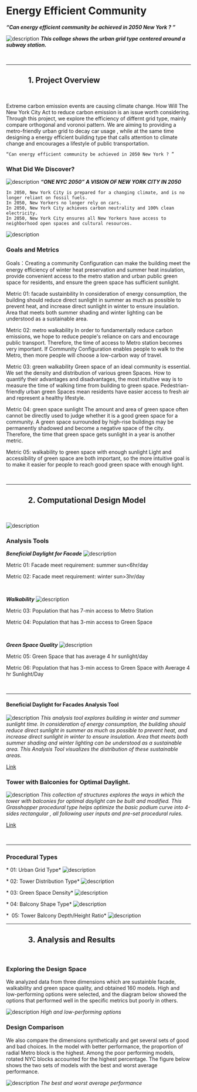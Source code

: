 # Energy Efficient Community 

***“Can energy efficient community be achieved in 2050 New York ? ”*** 

![description](../projects/COLLAGE.jpg)
***This collage shows the urban grid type centered around a subway station.*** 

<br />

***

## &nbsp;&nbsp;&nbsp;&nbsp;&nbsp;&nbsp;&nbsp;&nbsp;&nbsp;&nbsp;&nbsp;&nbsp;1. Project Overview

<br />

Extreme carbon emission events are causing climate change. How Will The New York City Act to reduce carbon emission is an issue worth considering. Through this project, we explore the efficiency of differnt grid type, mainly compare orthogonal and voronoi pattern. We are aiming to providing a metro-friendly urban grid to decay car usage , while at the same time designing a energy efficient building type that calls attention to climate change and encourages a lifestyle of public transportation. 


```
“Can energy efficient community be achieved in 2050 New York ? ”
```

### What Did We Discover?

![description](../projects/%E5%9B%BE%E7%89%871.png)
***“ONE NYC 2050” A VISION OF NEW YORK CITY IN 2050*** 

```
In 2050, New York City is prepared for a changing climate, and is no longer reliant on fossil fuels.
In 2050, New Yorkers no longer rely on cars.
In 2050, New York City achieves carbon neutrality and 100% clean electricity.
In 2050, New York City ensures all New Yorkers have access to neighborhood open spaces and cultural resources.
```
![description](../projects/population.png)


### Goals and Metrics

Goals：Creating a community Configuration can make the building meet the energy efficiency of winter heat preservation and summer heat insulation, provide convenient access to the metro station and urban public green space for residents, and ensure the green space has sufficient sunlight.


Metric 01: facade sustainbility
In consideration of energy consumption, the building should reduce direct sunlight in summer as much as possible to prevent heat, and increase direct sunlight in winter to ensure insulation. Area that meets both summer shading and winter lighting can be understood as a sustainable area.

Metric 02: metro walkability
In order to fundamentally reduce carbon emissions, we hope to reduce people's reliance on cars and encourage public transport. Therefore, the time of access to Metro station becomes very important. If Community Configuration enables people to walk to the Metro, then more people will choose a low-carbon way of travel.

Metric 03: green walkability
Green space of an ideal community is essential. We set the density and distribution of various green Spaces. How to quantify their advantages and disadvantages, the most intuitive way is to measure the time of walking time from building to green space. Pedestrian-friendly urban green Spaces mean residents have easier access to fresh air and represent a healthy lifestyle.

Metric 04: green space sunlight
The amount and area of green space often cannot be directly used to judge whether it is a good green space for a community. A green space surrounded by high-rise buildings may be permanently shadowed and become a negative space of the city. Therefore, the time that green space gets sunlight in a year is another metric.

Metric 05: walkability to green space with enough sunlight
Light and accessibility of green space are both important, so the more intuitive goal is to make it easier for people to reach good green space with enough light.


<br />

***

## &nbsp;&nbsp;&nbsp;&nbsp;&nbsp;&nbsp;&nbsp;&nbsp;&nbsp;&nbsp;&nbsp;&nbsp;2. Computational Design Model

<br />

![description](../projects/%E5%9B%BE%E7%89%872.png)


### Analysis Tools

***Beneficial Daylight for Facade*** 
![description](../projects/METRIC%20facade.jpg)

Metric 01: Facade meet requirement: summer sun<6hr/day

Metric 02: Facade meet requirement: winter sun>3hr/day 

<br />

***Walkability*** 
![description](../projects/METRIC3.jpg)

Metric 03: Population that has 7-min access to Metro Station

Metric 04: Population that has 3-min access to Green Space

<br />

***Green Space Quality*** 
![description](../projects/METRIC2.jpg)

Metric 05: Green Space that has average 4 hr sunlight/day 

Metric 06: Population that has 3-min access to Green Space with Average 4 hr Sunlight/Day

<br />

***


####  Beneficial Daylight for Facades Analysis Tool
![description](../projects/T-MAIN%20PHOTO2.jpg)
*This analysis tool explores building in winter and summer sunlight time. In consideration of energy consumption, the building should reduce direct sunlight in summer as much as possible to prevent heat, and increase direct sunlight in winter to ensure insulation. Area that meets both summer shading and winter lighting can be understood as a sustainable area. This Analysis Tool visualizes the distribution of these sustainable areas.*

[Link](https://github.com/YuanEleanorLiu/XIM-GSAPP-Fa20/blob/main/src/tools/Environmental/Average_Daylight/README.md) 




### Tower with Balconies for Optimal Daylight.
![description](../projects/P-XIM%20-%20MAIN%20PHOTO.jpg)
*This collection of structures explores the ways in which the tower with balconies for optimal daylight can be built and modified. This Grasshopper procedural type helps optimize the basic podium curve into 4-sides rectangular , all following user inputs and pre-set procedural rules.*

[Link](https://github.com/YuanEleanorLiu/XIM-GSAPP-Fa20/blob/main/src/types/Tower_with_Balconies/README.md) 




<br />

***

### Procedural Types

* 01: Urban Grid Type*
![description](../projects/GRID%20TYPE.jpg)


* 02: Tower Distribution Type*
![description](../projects/TOWER%20DISTRIBUTION.jpg)

* 03: Green Space Density*
![description](../projects/GREEN%20SPACE.jpg)

* 04: Balcony Shape Type*
![description](../projects/BALCONY%20SHAPE.jpg)

*  05: Tower Balcony Depth/Height Ratio*
![description](../projects/BALCONY%20ratio.jpg)
<br />

***

## &nbsp;&nbsp;&nbsp;&nbsp;&nbsp;&nbsp;&nbsp;&nbsp;&nbsp;&nbsp;&nbsp;&nbsp;3. Analysis and Results

<br />

### Exploring the Design Space

We analyzed data from three dimensions which are sustainble facade, walkability and green space quality, and obtained 160 models.
High and low-performing options were selected, and the diagram below showed the options that performed well in the specific metrics but poorly in others.

![description](../projects/compare%20option.jpg)
*High and low-performing options*

### Design Comparison

We also compare the dimensions synthetically and get several sets of good and bad choices. In the model with better performance, the proportion of radial Metro block is the highest. Among the poor performing models, rotated NYC blocks accounted for the highest percentage. The figure below shows the two sets of models with the best and worst average performance.

![description](../projects/CHOICES.jpg)
*The best and worst average performance*

